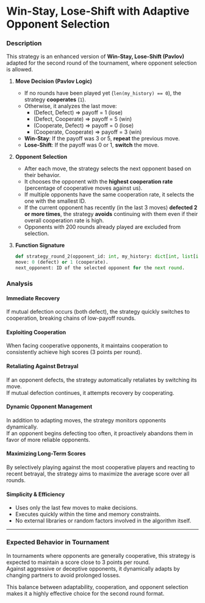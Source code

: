 # Win-Stay, Lose-Shift with Adaptive Opponent Selection

### Description

This strategy is an enhanced version of **Win-Stay, Lose-Shift (Pavlov)** adapted for the second round of the tournament, where opponent selection is allowed.

1. **Move Decision (Pavlov Logic)**  
   - If no rounds have been played yet (`len(my_history) == 0`), the strategy **cooperates** (`1`).
   - Otherwise, it analyzes the last move:
     - (Defect, Defect) ⇒ payoff = 1 (lose)
     - (Defect, Cooperate) ⇒ payoff = 5 (win)
     - (Cooperate, Defect) ⇒ payoff = 0 (lose)
     - (Cooperate, Cooperate) ⇒ payoff = 3 (win)
   - **Win-Stay**: If the payoff was 3 or 5, **repeat** the previous move.
   - **Lose-Shift**: If the payoff was 0 or 1, **switch** the move.

2. **Opponent Selection**  
   - After each move, the strategy selects the next opponent based on their behavior.
   - It chooses the opponent with the **highest cooperation rate** (percentage of cooperative moves against us).
   - If multiple opponents have the same cooperation rate, it selects the one with the smallest ID.
   - If the current opponent has recently (in the last 3 moves) **defected 2 or more times**, the strategy **avoids** continuing with them even if their overall cooperation rate is high.
   - Opponents with 200 rounds already played are excluded from selection.

3. **Function Signature**  
   ```python
   def strategy_round_2(opponent_id: int, my_history: dict[int, list[int]], opponents_history: dict[int, list[int]]) -> tuple[int, int]:
   move: 0 (defect) or 1 (cooperate).
   next_opponent: ID of the selected opponent for the next round.
    ```
### Analysis

#### Immediate Recovery
If mutual defection occurs (both defect), the strategy quickly switches to cooperation, breaking chains of low-payoff rounds.

#### Exploiting Cooperation
When facing cooperative opponents, it maintains cooperation to consistently achieve high scores (3 points per round).

#### Retaliating Against Betrayal
If an opponent defects, the strategy automatically retaliates by switching its move.  
If mutual defection continues, it attempts recovery by cooperating.

#### Dynamic Opponent Management
In addition to adapting moves, the strategy monitors opponents dynamically.  
If an opponent begins defecting too often, it proactively abandons them in favor of more reliable opponents.

#### Maximizing Long-Term Scores
By selectively playing against the most cooperative players and reacting to recent betrayal, the strategy aims to maximize the average score over all rounds.

#### Simplicity & Efficiency
- Uses only the last few moves to make decisions.
- Executes quickly within the time and memory constraints.
- No external libraries or random factors involved in the algorithm itself.

---

### Expected Behavior in Tournament

In tournaments where opponents are generally cooperative, this strategy is expected to maintain a score close to 3 points per round.  
Against aggressive or deceptive opponents, it dynamically adapts by changing partners to avoid prolonged losses.

This balance between adaptability, cooperation, and opponent selection makes it a highly effective choice for the second round format.

